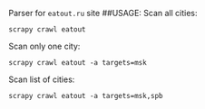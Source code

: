 Parser for `eatout.ru` site 
 ##USAGE:
 Scan all cities:
 
    scrapy crawl eatout
    
 Scan only one city:
 
 	scrapy crawl eatout -a targets=msk
 	
 Scan list of cities:
 
	scrapy crawl eatout -a targets=msk,spb
